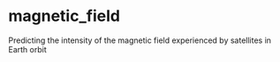 # magnetic_field
Predicting the intensity of the magnetic field experienced by satellites in Earth orbit
